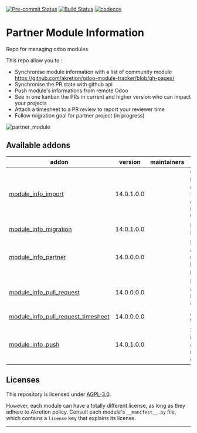 
<!-- /!\ Non OCA Context : Set here the badge of your runbot / runboat instance. -->
[![Pre-commit Status](https://github.com/akretion/partner-module-information/actions/workflows/pre-commit.yml/badge.svg?branch=14.0)](https://github.com/akretion/partner-module-information/actions/workflows/pre-commit.yml?query=branch%3A14.0)
[![Build Status](https://github.com/akretion/partner-module-information/actions/workflows/test.yml/badge.svg?branch=14.0)](https://github.com/akretion/partner-module-information/actions/workflows/test.yml?query=branch%3A14.0)
[![codecov](https://codecov.io/gh/akretion/partner-module-information/branch/14.0/graph/badge.svg)](https://codecov.io/gh/akretion/partner-module-information)
<!-- /!\ Non OCA Context : Set here the badge of your translation instance. -->

<!-- /!\ do not modify above this line -->

# Partner Module Information

Repo for managing odoo modules

This repo allow you to :

- Synchronise module information with a list of community module https://github.com/akretion/odoo-module-tracker/blob/gh-pages/
- Synchronise the PR state with github api
- Push module's informations from remote Odoo
- See in one kanban the PRs in current and higher version who can impact your projects
- Attach a timesheet to a PR review to report your reviewer time
- Follow migration goal for partner project (in progress)

![partner_module](docs/images/partner_module.png)


<!-- /!\ do not modify below this line -->

<!-- prettier-ignore-start -->

[//]: # (addons)

Available addons
----------------
addon | version | maintainers | summary
--- | --- | --- | ---
[module_info_import](module_info_import/) | 14.0.1.0.0 |  | Get information about modules from akretion/odoo-module-tracker
[module_info_migration](module_info_migration/) | 14.0.1.0.0 |  | Module Info Migration
[module_info_partner](module_info_partner/) | 14.0.0.0.0 |  | Information about odoo modules used by your partners
[module_info_pull_request](module_info_pull_request/) | 14.0.0.0.0 |  | Information about Pull Request state on modules
[module_info_pull_request_timesheet](module_info_pull_request_timesheet/) | 14.0.0.0.0 |  | Add timesheet to Pull request
[module_info_push](module_info_push/) | 14.0.1.0.0 |  | Send information about installed module in the database

[//]: # (end addons)

<!-- prettier-ignore-end -->

## Licenses

This repository is licensed under [AGPL-3.0](LICENSE).

However, each module can have a totally different license, as long as they adhere to Akretion
policy. Consult each module's `__manifest__.py` file, which contains a `license` key
that explains its license.

----
<!-- /!\ Non OCA Context : Set here the full description of your organization. -->
